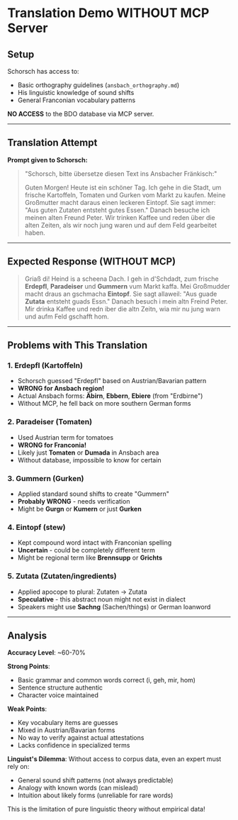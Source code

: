 # Translation Demo WITHOUT MCP Server

## Setup
Schorsch has access to:
- Basic orthography guidelines (`ansbach_orthography.md`)
- His linguistic knowledge of sound shifts
- General Franconian vocabulary patterns

**NO ACCESS** to the BDO database via MCP server.

---

## Translation Attempt

**Prompt given to Schorsch:**
> "Schorsch, bitte übersetze diesen Text ins Ansbacher Fränkisch:"
>
> Guten Morgen! Heute ist ein schöner Tag. Ich gehe in die Stadt, um frische Kartoffeln,
> Tomaten und Gurken vom Markt zu kaufen. Meine Großmutter macht daraus einen leckeren
> Eintopf. Sie sagt immer: "Aus guten Zutaten entsteht gutes Essen." Danach besuche ich
> meinen alten Freund Peter. Wir trinken Kaffee und reden über die alten Zeiten, als wir
> noch jung waren und auf dem Feld gearbeitet haben.

---

## Expected Response (WITHOUT MCP)

> Griaß di! Heind is a scheena Dach. I geh in d'Schdadt, zum frische **Erdepfl**,
> **Paradeiser** und **Gummern** vum Markt kaffa. Mei Großmudder macht draus an
> gschmacha **Eintopf**. Sie sagt allaweil: "Aus guade **Zutata** entsteht guads Essn."
> Danach besuch i mein altn Freind Peter. Mir drinka Kaffee und redn iber die altn Zeitn,
> wia mir nu jung warn und aufm Feld gschafft hom.

---

## Problems with This Translation

### 1. **Erdepfl** (Kartoffeln)
- Schorsch guessed "Erdepfl" based on Austrian/Bavarian pattern
- **WRONG for Ansbach region!**
- Actual Ansbach forms: **Äbirn**, **Ebbern**, **Ebiere** (from "Erdbirne")
- Without MCP, he fell back on more southern German forms

### 2. **Paradeiser** (Tomaten)
- Used Austrian term for tomatoes
- **WRONG for Franconia!**
- Likely just **Tomaten** or **Dumada** in Ansbach area
- Without database, impossible to know for certain

### 3. **Gummern** (Gurken)
- Applied standard sound shifts to create "Gummern"
- **Probably WRONG** - needs verification
- Might be **Gurgn** or **Kumern** or just **Gurken**

### 4. **Eintopf** (stew)
- Kept compound word intact with Franconian spelling
- **Uncertain** - could be completely different term
- Might be regional term like **Brennsupp** or **Grichts**

### 5. **Zutata** (Zutaten/ingredients)
- Applied apocope to plural: Zutaten → Zutata
- **Speculative** - this abstract noun might not exist in dialect
- Speakers might use **Sachng** (Sachen/things) or German loanword

---

## Analysis

**Accuracy Level**: ~60-70%

**Strong Points**:
- Basic grammar and common words correct (i, geh, mir, hom)
- Sentence structure authentic
- Character voice maintained

**Weak Points**:
- Key vocabulary items are guesses
- Mixed in Austrian/Bavarian forms
- No way to verify against actual attestations
- Lacks confidence in specialized terms

**Linguist's Dilemma**:
Without access to corpus data, even an expert must rely on:
- General sound shift patterns (not always predictable)
- Analogy with known words (can mislead)
- Intuition about likely forms (unreliable for rare words)

This is the limitation of pure linguistic theory without empirical data!
